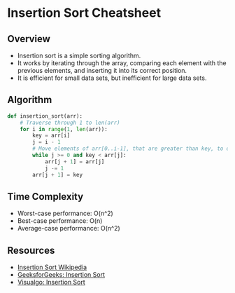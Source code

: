 # Insertion Sort Cheatsheet

## Overview

- Insertion sort is a simple sorting algorithm.
- It works by iterating through the array, comparing each element with the previous elements, and inserting it into its correct position.
- It is efficient for small data sets, but inefficient for large data sets.

## Algorithm

```python
def insertion_sort(arr):
    # Traverse through 1 to len(arr)
    for i in range(1, len(arr)):
        key = arr[i]
        j = i - 1
        # Move elements of arr[0..i-1], that are greater than key, to one position ahead of their current position
        while j >= 0 and key < arr[j]:
            arr[j + 1] = arr[j]
            j -= 1
        arr[j + 1] = key
```

## Time Complexity

- Worst-case performance: O(n^2)
- Best-case performance: O(n)
- Average-case performance: O(n^2)

## Resources

- [Insertion Sort Wikipedia](https://en.wikipedia.org/wiki/Insertion_sort)
- [GeeksforGeeks: Insertion Sort](https://www.geeksforgeeks.org/insertion-sort/)
- [Visualgo: Insertion Sort](https://visualgo.net/en/sorting)